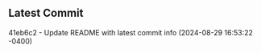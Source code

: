 
## Latest Commit
41eb6c2 - Update README with latest commit info (2024-08-29 16:53:22 -0400) <Yunxi-Zhou>
